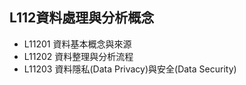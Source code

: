 ## L112資料處理與分析概念
- L11201 資料基本概念與來源
- L11202 資料整理與分析流程
- L11203 資料隱私(Data Privacy)與安全(Data Security)
